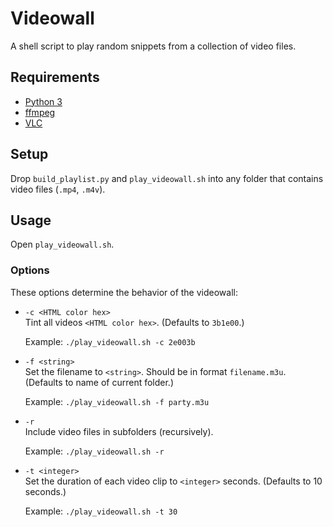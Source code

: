 # Videowall

A shell script to play random snippets from a collection of video files. 

## Requirements

- [Python 3](https://www.python.org/downloads/)
- [ffmpeg](https://formulae.brew.sh/formula/ffmpeg)
- [VLC](https://www.videolan.org/vlc/)

## Setup

Drop `build_playlist.py` and `play_videowall.sh` into any folder that contains video files (`.mp4`, `.m4v`).

## Usage

Open `play_videowall.sh`.

### Options

These options determine the behavior of the videowall:

- `-c <HTML color hex>`  
  Tint all videos `<HTML color hex>`. (Defaults to `3b1e00`.)

  Example: `./play_videowall.sh -c 2e003b`

- `-f <string>`  
  Set the filename to `<string>`. Should be in format `filename.m3u`. (Defaults to name of current folder.)

  Example: `./play_videowall.sh -f party.m3u`

- `-r`  
  Include video files in subfolders (recursively).

  Example: `./play_videowall.sh -r`

- `-t <integer>`  
  Set the duration of each video clip to `<integer>` seconds. (Defaults to 10 seconds.)

  Example: `./play_videowall.sh -t 30`
